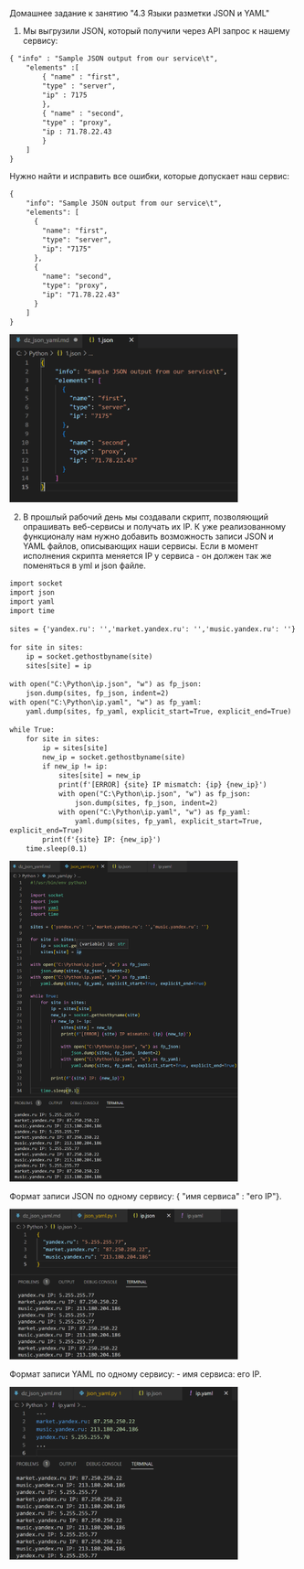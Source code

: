 Домашнее задание к занятию "4.3 Языки разметки JSON и YAML"  

1. Мы выгрузили JSON, который получили через API запрос к нашему сервису:  

```
{ "info" : "Sample JSON output from our service\t",  
    "elements" :[  
        { "name" : "first",  
        "type" : "server",  
        "ip" : 7175   
        },  
        { "name" : "second",  
        "type" : "proxy",  
        "ip : 71.78.22.43  
        }  
    ]  
}  
```

Нужно найти и исправить все ошибки, которые допускает наш сервис:

```
{  
    "info": "Sample JSON output from our service\t",  
    "elements": [  
      {  
        "name": "first",  
        "type": "server",  
        "ip": "7175"  
      },  
      {  
        "name": "second",  
        "type": "proxy",  
        "ip": "71.78.22.43"  
      }  
    ]  
}  
```

<img
  src="https://github.com/Serg2211/devops-netology/blob/main/dz/dz_json_yaml/images/1.png"
  alt="image 1.png"
  title="image 1.png"
  style="display: inline-block; margin: 0 auto; width: 400px">

2. В прошлый рабочий день мы создавали скрипт, позволяющий опрашивать веб-сервисы и получать их IP. К уже реализованному функционалу нам нужно добавить возможность записи JSON и YAML файлов, описывающих наши сервисы. Если в момент исполнения скрипта меняется IP у сервиса - он должен так же поменяться в yml и json файле.  

```
import socket  
import json  
import yaml  
import time  

sites = {'yandex.ru': '','market.yandex.ru': '','music.yandex.ru': ''}  

for site in sites:  
    ip = socket.gethostbyname(site)  
    sites[site] = ip  

with open("C:\Python\ip.json", "w") as fp_json:  
    json.dump(sites, fp_json, indent=2)  
with open("C:\Python\ip.yaml", "w") as fp_yaml:  
    yaml.dump(sites, fp_yaml, explicit_start=True, explicit_end=True)  

while True:  
    for site in sites:  
        ip = sites[site]  
        new_ip = socket.gethostbyname(site)  
        if new_ip != ip:  
            sites[site] = new_ip  
            print(f'[ERROR] {site} IP mismatch: {ip} {new_ip}')  
            with open("C:\Python\ip.json", "w") as fp_json:  
                json.dump(sites, fp_json, indent=2)  
            with open("C:\Python\ip.yaml", "w") as fp_yaml:  
                yaml.dump(sites, fp_yaml, explicit_start=True, explicit_end=True)  
        print(f'{site} IP: {new_ip}')  
    time.sleep(0.1)  
```

<img
  src="https://github.com/Serg2211/devops-netology/blob/main/dz/dz_json_yaml/images/2-1.png"
  alt="image 2-1.png"
  title="image 2-1.png"
  style="display: inline-block; margin: 0 auto; width: 400px">

Формат записи JSON по одному сервису: { "имя сервиса" : "его IP"}.  

<img
  src="https://github.com/Serg2211/devops-netology/blob/main/dz/dz_json_yaml/images/2-2.png"
  alt="image 2-2.png"
  title="image 2-2.png"
  style="display: inline-block; margin: 0 auto; width: 400px">

Формат записи YAML по одному сервису: - имя сервиса: его IP.  

<img
  src="https://github.com/Serg2211/devops-netology/blob/main/dz/dz_json_yaml/images/2-3.png"
  alt="image 2-3.png"
  title="image 2-3.png"
  style="display: inline-block; margin: 0 auto; width: 400px">